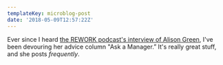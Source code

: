 ```yaml
---
templateKey: microblog-post
date: '2018-05-09T12:57:22Z'
---
```


Ever since I heard [the REWORK podcast's interview of Alison Green](https://rework.fm/ask-a-manager/), I've been devouring her advice column "Ask a Manager.” It's really great stuff, and she posts _frequently_.

